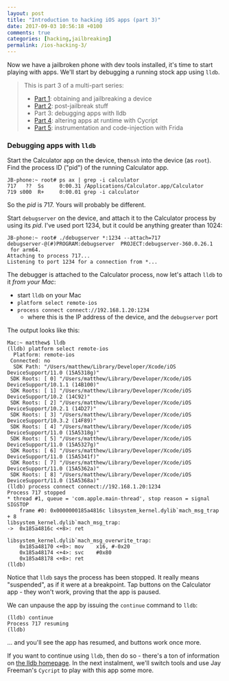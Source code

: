 ```yaml
---
layout: post
title: "Introduction to hacking iOS apps (part 3)"
date: 2017-09-03 10:56:18 +0100
comments: true
categories: [hacking,jailbreaking]
permalink: /ios-hacking-3/
---
```


Now we have a jailbroken phone with dev tools installed, it's time to start playing with apps. We'll start by debugging a running stock app using `lldb`.

<!-- more -->

> This is part 3 of a multi-part series:
> 
> * [Part 1][part1]: obtaining and jailbreaking a device
> * [Part 2][part2]: post-jailbreak stuff
> * Part 3: debugging apps with lldb
> * [Part 4][part4]: altering apps at runtime with Cycript
> * [Part 5][part5]: instrumentation and code-injection with Frida

### Debugging apps with `lldb`

Start the Calculator app on the device, then`ssh` into the device (as `root`). Find the process ID ("pid") of the running Calculator app.

```
JB-phone:~ root# ps ax | grep -i calculator
717   ??  Ss     0:00.31 /Applications/Calculator.app/Calculator
719 s000  R+     0:00.01 grep -i calculator
```

So the _pid_ is 717. Yours will probably be different.

Start `debugserver` on the device, and attach it to the Calculator process by using its _pid_. I've used port 1234, but it could be anything greater than 1024:

```
JB-phone:~ root# ./debugserver *:1234 --attach=717
debugserver-@(#)PROGRAM:debugserver  PROJECT:debugserver-360.0.26.1
 for arm64.
Attaching to process 717...
Listening to port 1234 for a connection from *...
```

The debugger is attached to the Calculator process, now let's attach `lldb` to it _from your Mac_:

* start `lldb` on your Mac
* `platform select remote-ios`
* `process connect connect://192.168.1.20:1234`
  * where this is the IP address of the device, and the `debugserver` port

The output looks like this:

```
Mac:~ matthew$ lldb
(lldb) platform select remote-ios
  Platform: remote-ios
 Connected: no
  SDK Path: "/Users/matthew/Library/Developer/Xcode/iOS DeviceSupport/11.0 (15A5318g)"
 SDK Roots: [ 0] "/Users/matthew/Library/Developer/Xcode/iOS DeviceSupport/10.1.1 (14B100)"
 SDK Roots: [ 1] "/Users/matthew/Library/Developer/Xcode/iOS DeviceSupport/10.2 (14C92)"
 SDK Roots: [ 2] "/Users/matthew/Library/Developer/Xcode/iOS DeviceSupport/10.2.1 (14D27)"
 SDK Roots: [ 3] "/Users/matthew/Library/Developer/Xcode/iOS DeviceSupport/10.3.2 (14F89)"
 SDK Roots: [ 4] "/Users/matthew/Library/Developer/Xcode/iOS DeviceSupport/11.0 (15A5318g)"
 SDK Roots: [ 5] "/Users/matthew/Library/Developer/Xcode/iOS DeviceSupport/11.0 (15A5327g)"
 SDK Roots: [ 6] "/Users/matthew/Library/Developer/Xcode/iOS DeviceSupport/11.0 (15A5341f)"
 SDK Roots: [ 7] "/Users/matthew/Library/Developer/Xcode/iOS DeviceSupport/11.0 (15A5362a)"
 SDK Roots: [ 8] "/Users/matthew/Library/Developer/Xcode/iOS DeviceSupport/11.0 (15A5368a)"
(lldb) process connect connect://192.168.1.20:1234
Process 717 stopped
* thread #1, queue = 'com.apple.main-thread', stop reason = signal SIGSTOP
    frame #0: 0x0000000185a4816c libsystem_kernel.dylib`mach_msg_trap + 8
libsystem_kernel.dylib`mach_msg_trap:
->  0x185a4816c <+8>: ret    

libsystem_kernel.dylib`mach_msg_overwrite_trap:
    0x185a48170 <+0>: mov    x16, #-0x20
    0x185a48174 <+4>: svc    #0x80
    0x185a48178 <+8>: ret    
(lldb)  
```

Notice that `lldb` says the process has been stopped. It really means "suspended", as if it were at a breakpoint. Tap buttons on the Calculator app - they won't work, proving that the app is paused.

We can unpause the app by issuing the `continue` command to `lldb`:

```
(lldb) continue
Process 717 resuming
(lldb) 
```

... and you'll see the app has resumed, and buttons work once more.

If you want to continue using `lldb`, then do so - there's a ton of information on [the lldb homepage][lldb]. In the next instalment, we'll switch tools and use Jay Freeman's `Cycript` to play with this app some more.

[part1]: /ios-hacking-1/
[part2]: /ios-hacking-2/
[part4]: /ios-hacking-4/
[part5]: /ios-hacking-5/
[lldb]: http://lldb.llvm.org
